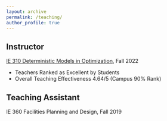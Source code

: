 ```yaml
---
layout: archive
permalink: /teaching/
author_profile: true
---
```


## Instructor
[IE 310 Deterministic Models in Optimization](https://zikunye2.github.io/teaching/ie310-fa-22), Fall 2022
- Teachers Ranked as Excellent by Students
- Overall Teaching Effectiveness 4.64/5 (Campus 90% Rank)

## Teaching Assistant
IE 360 Facilities Planning and Design, Fall 2019
